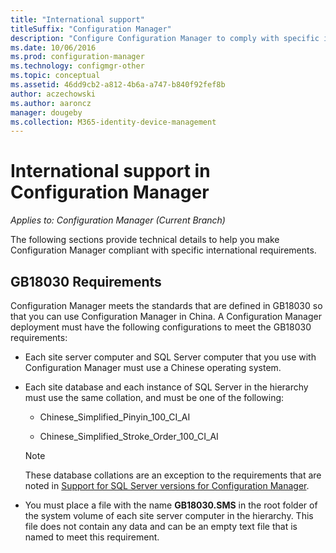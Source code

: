 ```yaml
---
title: "International support"
titleSuffix: "Configuration Manager"
description: "Configure Configuration Manager to comply with specific international requirements."
ms.date: 10/06/2016
ms.prod: configuration-manager
ms.technology: configmgr-other
ms.topic: conceptual
ms.assetid: 46dd9cb2-a812-4b6a-a747-b840f92fef8b
author: aczechowski
ms.author: aaroncz
manager: dougeby
ms.collection: M365-identity-device-management
---
```

# International support in Configuration Manager

*Applies to: Configuration Manager (Current Branch)*

The following sections provide technical details to help you make Configuration Manager compliant with specific international requirements.  

## GB18030 Requirements  
 Configuration Manager meets the standards that are defined in GB18030 so that you can use Configuration Manager in China. A Configuration Manager deployment must have the following configurations to meet the GB18030 requirements:  

-   Each site server computer and SQL Server computer that you use with Configuration Manager must use a Chinese operating system.  

-   Each site database and each instance of SQL Server in the hierarchy must use the same collation, and must be one of the following:  

    -   Chinese_Simplified_Pinyin_100_CI_AI  

    -   Chinese_Simplified_Stroke_Order_100_CI_AI  

    > [!NOTE]  
    >  These database collations are an exception to the requirements that are noted in [Support for SQL Server versions for Configuration Manager](../../../core/plan-design/configs/support-for-sql-server-versions.md).  

-   You must place a file with the name **GB18030.SMS** in the root folder of the system volume of each site server computer in the hierarchy. This file does not contain any data and can be an empty text file that is named to meet this requirement.  
